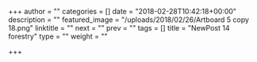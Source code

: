 +++
author = ""
categories = []
date = "2018-02-28T10:42:18+00:00"
description = ""
featured_image = "/uploads/2018/02/26/Artboard 5 copy 18.png"
linktitle = ""
next = ""
prev = ""
tags = []
title = "NewPost 14 forestry"
type = ""
weight = ""

+++
